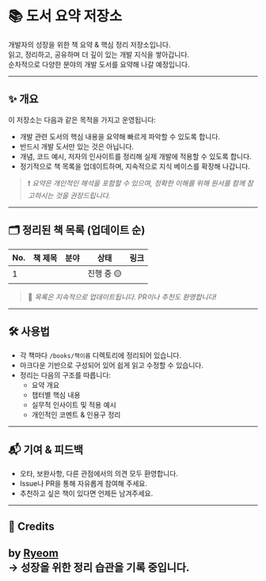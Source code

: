 # 📚 도서 요약 저장소

개발자의 성장을 위한 책 요약 & 핵심 정리 저장소입니다.  
읽고, 정리하고, 공유하며 더 깊이 있는 개발 지식을 쌓아갑니다.  
순차적으로 다양한 분야의 개발 도서를 요약해 나갈 예정입니다.

---

## ✨ 개요

이 저장소는 다음과 같은 목적을 가지고 운영됩니다:

- 개발 관련 도서의 핵심 내용을 요약해 빠르게 파악할 수 있도록 합니다.
- 반드시 개발 도서만 있는 것은 아닙니다.
- 개념, 코드 예시, 저자의 인사이트를 정리해 실제 개발에 적용할 수 있도록 합니다.
- 정기적으로 책 목록을 업데이트하며, 지속적으로 지식 베이스를 확장해 나갑니다.

> ❗ *요약은 개인적인 해석을 포함할 수 있으며, 정확한 이해를 위해 원서를 함께 참고하시는 것을 권장드립니다.*

---

## 🗂️ 정리된 책 목록 (업데이트 순)

| No. | 책 제목 | 분야 | 상태 | 링크 |
|-----|----------|------|------|------|
| 1 |  |  | 진행 중 🟡 | |

> 🔄 *목록은 지속적으로 업데이트됩니다. PR이나 추천도 환영합니다!*

---

## 🛠️ 사용법

- 각 책마다 `/books/책이름` 디렉토리에 정리되어 있습니다.
- 마크다운 기반으로 구성되어 있어 쉽게 읽고 수정할 수 있습니다.
- 정리는 다음의 구조를 따릅니다:
    - 요약 개요
    - 챕터별 핵심 내용
    - 실무적 인사이트 및 적용 예시
    - 개인적인 코멘트 & 인용구 정리

---

## 📬 기여 & 피드백

- 오타, 보완사항, 다른 관점에서의 의견 모두 환영합니다.
- Issue나 PR을 통해 자유롭게 참여해 주세요.
- 추천하고 싶은 책이 있다면 언제든 남겨주세요.

---

## 🙌 Credits

by [Ryeom](https://github.com/Ryeom)  
→ 성장을 위한 정리 습관을 기록 중입니다.
---

